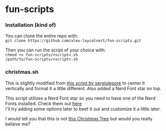 # fun-scripts

### Installation (kind of)

You can clone the entire repo with:  
`git clone https://github.com/alex-laycalvert/fun-scripts.git`

Then you can run the script of your choice with:  
`chmod +x fun-scripts/<script>.sh`  
`/path/to/fun-scripts/<script>.sh`

### christmas.sh

This is slightly modified from [this script by sergiolepore](https://raw.githubusercontent.com/sergiolepore/ChristBASHTree/e757367e54e4d95166d9037b31211ad087e246fe/tree-EN.sh) to center it vertically and format it a little different. Also added a Nerd Font star on top.

This script utilizes a Nerd Font star so you need to have one of the Nerd Fonts installed. Check them out [here](https://www.nerdfonts.com)  
I'll try adding some options later to beef it out and customize it a little later.

I would tell you that this is not [this Christmas Tree](https://en.wikipedia.org/wiki/Christmas_Tree_EXEC) but would you really believe me?
